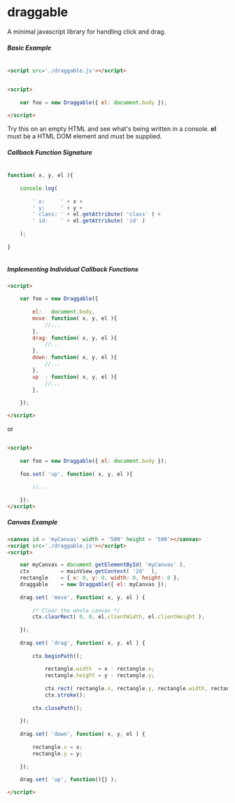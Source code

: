 # draggable
A minimal javascript library for handling click and drag.

##### Basic Example

```HTML

<script src='./draggable.js'></script>

```



```HTML

<script>
  
    var foo = new Draggable({ el: document.body });
    
</script>

```
Try this on an empty HTML and see what's being written in a console.
**el** must be a HTML DOM element and must be supplied.

##### Callback Function Signature

```javascript

function( x, y, el ){
      
    console.log( 
        
        ' x:     ' + x + 
        ' y:     ' + y + 
        ' class: ' + el.getAttribute( 'class' ) + 
        ' id:    ' + el.getAttribute( 'id' ) 
          
    );
        
}
  
```

##### Implementing Individual Callback Functions
```HTML
<script>

    var foo = new Draggable({
        
        el:   document.body,
        move: function( x, y, el ){
            //...
        },
        drag: function( x, y, el ){
            //...
        },
        down: function( x, y, el ){
            //...
        },
        up  : function( x, y, el ){
            //...
        },
      
    });

</script>
```

or

```HTML

<script>
  
    var foo = new Draggable({ el: document.body });
      
    foo.set( 'up', function( x, y, el ){
      
        //...
        
    });
</script>

```

##### Canvas Example

```HTML
<canvas id = 'myCanvas' width = '500' height = '500'></canvas>
<script src='./draggable.js'></script>
<script>

    var myCanvas = document.getElementById( 'myCanvas' ),
    ctx     	 = mainView.getContext( '2d'  ),
    rectangle    = { x: 0, y: 0, width: 0, height: 0 },
    draggable    = new Draggable({ el: myCanvas });
    
    drag.set( 'move', function( x, y, el ) {
        
        /* Clear the whole canvas */
        ctx.clearRect( 0, 0, el.clientWidth, el.clientHeight );
    
    });
    
    drag.set( 'drag', function( x, y, el ) {
    
    	ctx.beginPath();
    
    		rectangle.width  = x - rectangle.x;
    		rectangle.height = y - rectangle.y;
    
    		ctx.rect( rectangle.x, rectangle.y, rectangle.width, rectangle.height );
    		ctx.stroke();
    
    	ctx.closePath();
    
    });
    
    drag.set( 'down', function( x, y, el ) {
    
    	rectangle.x = x;
    	rectangle.y = y;
    
    });
    
    drag.set( 'up', function(){} );

</script>

```
